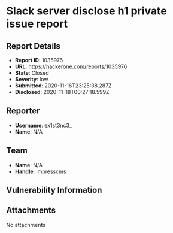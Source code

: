 # Slack server disclose h1 private issue report

## Report Details
- **Report ID**: 1035976
- **URL**: https://hackerone.com/reports/1035976
- **State**: Closed
- **Severity**: low
- **Submitted**: 2020-11-16T23:25:38.287Z
- **Disclosed**: 2020-11-18T00:27:18.599Z

## Reporter
- **Username**: ex1st3nc3_
- **Name**: N/A

## Team
- **Name**: N/A
- **Handle**: impresscms

## Vulnerability Information


## Attachments
No attachments
